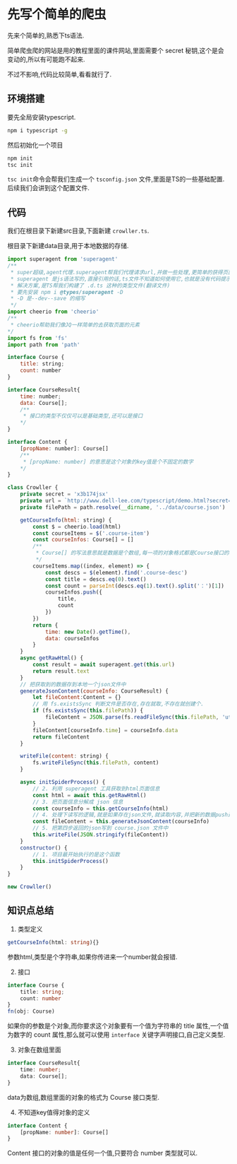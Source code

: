 # 先写个简单的爬虫

先来个简单的,熟悉下ts语法.

简单爬虫爬的网站是用的教程里面的课件网站,里面需要个 secret 秘钥,这个是会变动的,所以有可能跑不起来.

不过不影响,代码比较简单,看看就行了.

## 环境搭建
要先全局安装typescript.
```sh
npm i typescript -g
```
然后初始化一个项目
```sh
npm init
tsc init
```
`tsc init`命令会帮我们生成一个 `tsconfig.json` 文件,里面是TS的一些基础配置.后续我们会讲到这个配置文件.

## 代码
我们在根目录下新建src目录,下面新建 `crowller.ts`.

根目录下新建data目录,用于本地数据的存储.
```js
import superagent from 'superagent'
/**
 * super超级,agent代理.superagent帮我们代理请求url,并做一些处理,更简单的获得页面信息.
 * superagent 是js语法写的,直接引用的话,ts文件不知道如何使用它,也就是没有代码提示.
 * 解决方案,是TS帮我们构建了 .d.ts 这种的类型文件(翻译文件)
 * 要先安装 npm i @types/superagent -D
 * -D 是--dev--save 的缩写
 */
import cheerio from 'cheerio'
/**
 * cheerio帮助我们像JQ一样简单的去获取页面的元素
*/
import fs from 'fs'
import path from 'path'

interface Course {
    title: string;
    count: number
}

interface CourseResult{
    time: number;
    data: Course[];
    /**
     * 接口的类型不仅仅可以是基础类型,还可以是接口
    */
}

interface Content {
    [propName: number]: Course[]
    /**
     * [propName: number] 的意思是这个对象的key值是个不固定的数字
    */
}

class Crowller {
    private secret = 'x3b174jsx'
    private url = `http://www.dell-lee.com/typescript/demo.html?secret=${this.secret}`
    private filePath = path.resolve(__dirname, '../data/course.json')

    getCourseInfo(html: string) {
        const $ = cheerio.load(html)
        const courseItems = $('.course-item')
        const courseInfos: Course[] = []
        /**
         * Course[] 的写法意思就是数据是个数组,每一项的对象格式都是Course接口的格式
         */
        courseItems.map((index, element) => {
            const descs = $(element).find('.course-desc')
            const title = descs.eq(0).text()
            const count = parseInt(descs.eq(1).text().split('：')[1])
            courseInfos.push({
                title,
                count
            })
        })
        return {
            time: new Date().getTime(),
            data: courseInfos
        } 
    }
    async getRawHtml() {
        const result = await superagent.get(this.url)
        return result.text
    }
    // 把获取到的数据存到本地一个json文件中
    generateJsonContent(courseInfo: CourseResult) {
        let fileContent:Content = {}
        // 用 fs.existsSync 判断文件是否存在,存在就取,不存在就创建个.
        if (fs.existsSync(this.filePath)) {
            fileContent = JSON.parse(fs.readFileSync(this.filePath, 'utf-8'))
        }
        fileContent[courseInfo.time] = courseInfo.data
        return fileContent
    }

    writeFile(content: string) {
        fs.writeFileSync(this.filePath, content)
    }

    async initSpiderProcess() {
        // 2. 利用 superagent 工具获取到html页面信息
        const html = await this.getRawHtml()
        // 3. 把页面信息分解成 json 信息
        const courseInfo = this.getCourseInfo(html)
        // 4. 处理下读写的逻辑,就是如果存在json文件,就读取内容,并把新的数据push进去,如果不存在就新建个json数据.并返回json
        const fileContent = this.generateJsonContent(courseInfo)
        // 5. 把第四步返回的json写到 course.json 文件中
        this.writeFile(JSON.stringify(fileContent))
    }
    constructor() {
        // 1. 项目最开始执行的是这个函数
        this.initSpiderProcess()
    }
}

new Crowller()
```

## 知识点总结

1. 类型定义

```ts
getCourseInfo(html: string){}
```
参数html,类型是个字符串,如果你传进来一个number就会报错.

2. 接口
```ts
interface Course {
    title: string;
    count: number
}
fn(obj: Course)
```
如果你的参数是个对象,而你要求这个对象要有一个值为字符串的 title 属性,一个值为数字的 count 属性,那么就可以使用 `interface` 关键字声明接口,自己定义类型.

3. 对象在数组里面
```ts
interface CourseResult{
    time: number;
    data: Course[];
}
```
data为数组,数组里面的对象的格式为 Course 接口类型.

4. 不知道key值得对象的定义
```ts
interface Content {
    [propName: number]: Course[]
}
```
Content 接口的对象的值是任何一个值,只要符合 number 类型就可以.